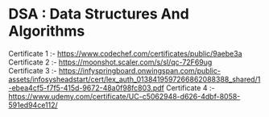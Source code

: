 # DSA : Data Structures And Algorithms

Certificate 1 :- https://www.codechef.com/certificates/public/9aebe3a    <br>
Certificate 2 :- https://moonshot.scaler.com/s/sl/qc-72F69ug    <br>
Certificate 3 :- https://infyspringboard.onwingspan.com/public-assets/infosysheadstart/cert/lex_auth_0138419597266862088388_shared/1-ebea4cf5-f7f5-415d-9672-48a0f98fc803.pdf
Certificate 4 :- https://www.udemy.com/certificate/UC-c5062948-d626-4dbf-8058-591ed94ce112/
